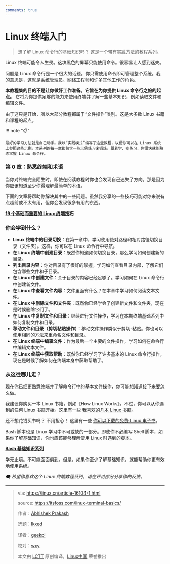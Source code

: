 ```yaml
---
comments: true
---
```


# Linux 终端入门

> 想了解 Linux 命令行的基础知识吗？ 这是一个带有实践方法的教程系列。

Linux 终端可能令人生畏。这块黑色的屏幕只能使用命令。很容易让人感到迷失。

问题是 Linux 命令行是一个很大的话题。你只需使用命令即可管理整个系统。我的意思是，这就是系统管理员、网络工程师和许多其他工作的角色。

**本教程集的目的不是让你做好工作准备。它旨在为你提供 Linux 命令行之旅的起点。** 它将为你提供足够的能力来使用终端并了解一些基本知识，例如读取文件和编辑文件。

由于这只是开始，所以大部分教程都属于“文件操作”类别。这是大多数 Linux 书籍和课程的起点。

!!! note "📋"

    最好的学习方法就是自己动手。我以“实践模式”编写了这些教程，以便你可以在 Linux 系统上参照这些示例。本系列的每一章都包含一些示例练习来锻炼。跟着学、多练习，你很快就能熟练掌握 Linux 命令行。

### 第 0 章：熟悉终端和术语

当你对终端完全陌生时，即使在阅读教程时你也会发现自己迷失了方向。那是因为你应该知道至少你得理解最简单的术语。

下面的文章将帮助你解决其中的一些问题。虽然我分享的一些技巧可能对你来说有点超前或不太有用，但你会发现很多有用的东西。

**[19 个基础而重要的 Linux 终端技巧](https://cn.linux-console.net/?p=18003)**

### 你会学到什么？

- **Linux 终端中的目录切换**：在第一章中，学习使用绝对路径和相对路径切换目录（文件夹）。这样，你可以在 Linux 命令行中导航。
- **在 Linux 终端中创建目录**：既然你知道如何切换目录，那么学习如何创建新的目录。
- **列出目录内容**：你对目录有了很好的掌握。学习如何查看目录内部，了解它们包含哪些文件和子目录。
- **在 Linux 中创建文件**：关于目录的内容已经足够了。学习如何在 Linux 命令行中创建新文件。
- **在 Linux 中查看文件内容**：文件里面有什么？在本章中学习如何阅读文本文件。
- **在 Linux 中删除文件和文件夹**：既然你已经学会了创建新文件和文件夹，现在是时候删除它们了。
- **在 Linux 中复制文件和目录**：继续进行文件操作，学习在本期终端基础系列中如何复制文件和目录。
- **移动文件和目录（剪切粘贴操作）**：移动文件操作类似于剪切-粘贴。你也可以使用相同的方法来重命名文件和目录。
- **在 Linux 终端中编辑文件**：作为最后一个主要的文件操作，学习如何在命令行中编辑文本文件。
- **在 Linux 终端中获取帮助**：既然你已经学习了许多基本的 Linux 命令行操作，现在是时候了解如何在终端本身中获取帮助了。

### 从这往哪儿走？

现在你已经更熟悉终端并了解命令行中的基本文件操作，你可能想知道接下来要怎么做。

我建议你购买一本 Linux 书籍，例如《How Linux Works》。不过，你可以从你遇到的任何 Linux 书籍开始。这里有一些 [我喜欢的几本 Linux 书籍](https://cn.linux-console.net/?p=18372)。

还不想花钱买书吗？ 不用担心！ 这里有一些 [你可以下载的免费 Linux 电子书](https://cn.linux-console.net/?p=19089)。

Bash 脚本也是 Linux 学习中不可或缺的一部分。即使你不必编写 Shell 脚本，如果你了解基础知识，你也应该能够理解使用 Linux 时遇到的脚本。

**[Bash 基础知识系列](https://linux.cn/article-16120-1.html)**

学无止境。不可能面面俱到。但是，如果你至少了解基础知识，就能帮助你更有效地使用系统。

*🗨 希望你喜欢这个 Linux 终端教程系列。请在评论部分分享你的反馈。*

--------------------------------------------------------------------------------

>via: https://linux.cn/article-16104-1.html
>
>source: https://itsfoss.com/linux-terminal-basics/
>
>作者：[Abhishek Prakash](https://itsfoss.com/author/abhishek/)
>
>选题：[lkxed](https://github.com/lkxed/)
>
>译者：[geekpi](https://github.com/geekpi)
>
>校对：[wxy](https://github.com/wxy)
>
>本文由 [LCTT](https://github.com/LCTT/TranslateProject) 原创编译，[Linux中国](https://linux.cn/) 荣誉推出
